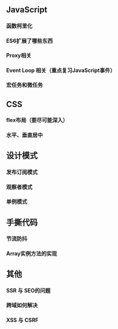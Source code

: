 ## JavaScript

#### 函数柯里化

#### ES6扩展了哪些东西

#### Proxy相关

#### Event Loop 相关（重点复习JavaScript事件）

#### 宏任务和微任务

## CSS

#### flex布局（要尽可能深入）

#### 水平、垂直居中

## 设计模式

#### 发布订阅模式

#### 观察者模式

#### 单例模式

## 手撕代码

#### 节流防抖

#### Array实例方法的实现

## 其他

#### SSR 与 SEO的问题

#### 跨域如何解决

#### XSS 与 CSRF